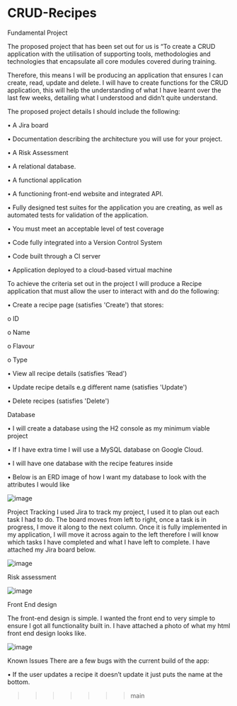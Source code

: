 # CRUD-Recipes


Fundamental Project

The proposed project that has been set out for us is “To create a CRUD application with the utilisation of supporting tools, methodologies and technologies that encapsulate all core modules covered during training.

Therefore, this means I will be producing an application that ensures I can create, read, update and delete. I will have to create functions for the CRUD application, this will help the understanding of what I have learnt over the last few weeks, detailing what I understood and didn’t quite understand. 

The proposed project details I should include the following:

•	A Jira board 

•	Documentation describing the architecture you will use for your project.

•	A Risk Assessment

•	A relational database. 

•	A functional application 

•	A functioning front-end website and integrated API. 

•	Fully designed test suites for the application you are creating, as well as automated tests for validation of the application. 

•	You must meet an acceptable level of test coverage 

•	Code fully integrated into a Version Control System

•	Code built through a CI server

•	Application deployed to a cloud-based virtual machine

To achieve the criteria set out in the project I will produce a Recipe application that must allow the user to interact with and do the following:

•	Create a recipe page (satisfies 'Create') that stores:

o	ID

o	Name

o	Flavour

o	Type

•	View all recipe details (satisfies 'Read') 

•	Update recipe details e.g different name (satisfies 'Update')

•	Delete recipes (satisfies 'Delete')

Database 

•	I will create a database using the H2 console as my minimum viable project 

•	If I have extra time I will use a MySQL database on Google Cloud.

•	I will have one database with the recipe features inside

•	Below is an ERD image of how I want my database to look with the attributes I would like

![image](https://user-images.githubusercontent.com/71395610/96378671-94d14f80-1185-11eb-94c7-9e3cb93aa6a2.png)

Project Tracking 
I used Jira to track my project, I used it to plan out each task I had to do. The board moves from left to right, once a task is in progress, I move it along to the next column. Once it is fully implemented in my application, I will move it across again to the left therefore I will know which tasks I have completed and what I have left to complete. I have attached my Jira board below.


![image](https://user-images.githubusercontent.com/71395610/96378711-d9f58180-1185-11eb-9390-a2ddc200135f.png)






Risk assessment 

![image](https://user-images.githubusercontent.com/71395610/96378725-ec6fbb00-1185-11eb-9f17-9dd56f9cd0cd.png)

Front End design 

The front-end design is simple. I wanted the front end to very simple to ensure I got all functionality built in. I have attached a photo of what my html front end design looks like. 



![image](https://user-images.githubusercontent.com/71395610/96378743-03161200-1186-11eb-918d-b9ab6926aac0.png)











Known Issues
There are a few bugs with the current build of the app:

•	If the user updates a recipe it doesn’t update it just puts the name at the bottom.

>>>>>>> main
